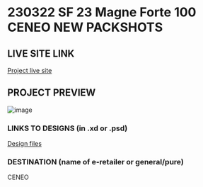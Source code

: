 # 230322 SF 23 Magne Forte 100 CENEO NEW PACKSHOTS

## LIVE SITE LINK
<!-- please enter link to site preview here -->
[Project live site](https://magne-forte-100-new-ceneo.netlify.app/)

## PROJECT PREVIEW

![image](https://github.com/eStoreLabs/230322-SF-23-Magne-Forte-100-NEW-GENERIC/assets/130984276/f4875f39-69a7-43a0-a48c-0d8fb1a2d13c)

### LINKS TO DESIGNS (in .xd or .psd)

[Design files](https://drive.google.com/drive/folders/1q7RY-SWVXB_MpWRRLC9mf3Gd3855LMRp)

### DESTINATION (name of e-retailer or general/pure)

CENEO
